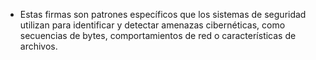 - Estas firmas son patrones específicos que los sistemas de seguridad utilizan para identificar y detectar amenazas cibernéticas, como secuencias de bytes, comportamientos de red o características de archivos.